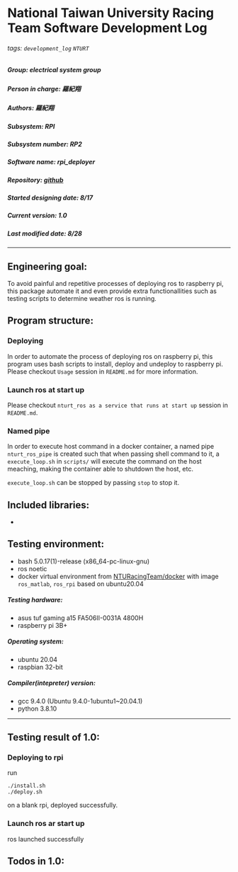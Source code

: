 # National Taiwan University Racing Team Software Development Log
###### tags: `development_log` `NTURT`
##### Group: electrical system group
##### Person in charge: 羅紀翔
##### Authors: 羅紀翔
##### Subsystem: RPI
##### Subsystem number: RP2
##### Software name: rpi_deployer
##### Repository: [github](https://github.com/NTURacingTeam/nturt_rpi_deployer)
##### Started designing date: 8/17
##### Current version: 1.0
##### Last modified date: 8/28

---

## Engineering goal:

To avoid painful and repetitive processes of deploying ros to raspberry pi, this package automate it and even provide extra functionallities such as testing scripts to determine weather ros is running.

## Program structure:

### Deploying

In order to automate the process of deploying ros on raspberry pi, this program uses bash scripts to install, deploy and undeploy to raspberry pi. Please checkout `Usage` session in `README.md` for more information.

### Launch ros at start up

Please checkout `nturt_ros as a service that runs at start up` session in `README.md`.

### Named pipe

In order to execute host command in a docker container, a named pipe `nturt_ros_pipe` is created such that when passing shell command to it, a `execute_loop.sh` in `scripts/` will execute the command on the host meaching, making the container able to shutdown the host, etc.

`execute_loop.sh` can be stopped by passing `stop` to stop it.

## Included libraries:

- 

## Testing environment:

- bash 5.0.17(1)-release (x86_64-pc-linux-gnu)
- ros noetic
- docker virtual environment from [NTURacingTeam/docker](https://github.com/NTURacingTeam/docker) with image `ros_matlab`, `ros_rpi` based on ubuntu20.04


##### Testing hardware:

- asus tuf gaming a15 FA506II-0031A 4800H
- raspberry pi 3B+

##### Operating system:

- ubuntu 20.04
- raspbian 32-bit

##### Compiler(intepreter) version:

- gcc 9.4.0 (Ubuntu 9.4.0-1ubuntu1~20.04.1)
- python 3.8.10

---

## Testing result of 1.0:

### Deploying to rpi

run 

```shell=
./install.sh
./deploy.sh
```

on a blank rpi, deployed successfully.

### Launch ros ar start up

ros launched successfully

## Todos in 1.0:
